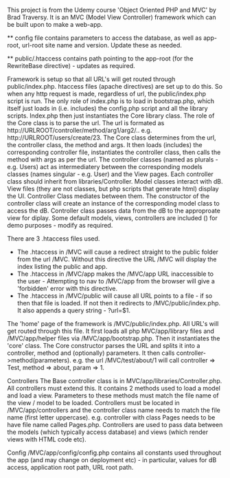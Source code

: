 This project is from the Udemy course 'Object Oriented PHP and MVC' by Brad Traversy.  It is an MVC (Model View Controller) framework which can be built upon to make a web-app.

** config file contains parameters to access the database, as well as app-root, url-root site name and version.  Update these as needed.

** public/.htaccess contains path pointing to the app-root (for the RewriteBase directive) - updates as required.

Framework is setup so that all URL's will get routed through public/index.php.  htaccess files (apache directives) are set up to do this.  So when any http request is made, regardless of url, the public/index.php script is run.  The only role of index.php is to load in bootstrap.php, which itself just loads in (i.e. includes) the config.php script and all the library scripts.  Index.php then just instantiates the Core library class.  The role of the Core class is to parse the url.  The url is formated as http://URLROOT/controller/method/arg1/arg2/..  e.g. http://URLROOT/users/create/23.  The Core class determines from the url, the controller class, the method and args.  It then loads (includes) the corresponding controller file, instantiates the controller class, then calls the method with args as per the url.  The controller classes (named as plurals - e.g. Users) act as intermediatery between the corresponding models classes (names singular - e.g. User) and the View pages. Each controller class should inherit from libraries/Controller.  Model classes interact with dB.  View files (they are not classes, but php scripts that generate html) display the UI.  Controller Class mediates between them.  The constructor of the controller class will create an instance of the corresponding model class to access the dB.  Controller class passes data from the dB to the approproate view for diplay.  Some default models, views, controllers are included () for demo purposes - modify as required.




There are 3 .htaccess files used.
- The .htaccess in /MVC will cause a redirect straight to the public folder from the url /MVC. Without this directive the URL /MVC will display the index listing the public and app.
- The .htaccess in /MVC/app makes the /MVC/app URL inaccessible to the user - Attempting to nav to /MVC/app from the browser will give a 'forbidden' error with this directive.
- The .htaccess in /MVC/public will cause all URL points to a file - if so then that file is loaded.  If not then it redirects to /MVC/public/index.php.  It also appends a query string - ?url=$1.  

The 'home' page of the framework is /MVC/public/index.php.  All URL's will get routed through this file. It first loads all php MVC/app/library files and /MVC/app/helper files via /MVC/app/bootstrap.php.  Then it instantiates the 'core' class. The Core constructor parses the URL and splits it into a controller, method and (optionally) parameters.  It then calls controller->method(parameters).
e.g. the url /MVC/test/about/1 will call controller => Test, method => about, param => 1.

Controllers
The Base controller class is in MVC/app/libraries/Controller.php.  All controllers must extend this.  It contains 2 methods used to load a model and load a view. Parameters to these methods must match the file name of the view / model to be loaded.  Controllers must be located in /MVC/app/controllers and the controller class name needs to match the file name (first letter uppercase).  e.g. controller with class Pages needs to be have file name called Pages.php.  Controllers are used to pass data between the models (which typically access database) and views (which render views with HTML code etc).

Config
/MVC/app/config/config.php contains all constants used throughout the app (and may change on deployment etc) - in particular, values for dB access, application root path, URL root path.

